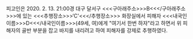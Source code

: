 피고인은 2020. 2. 13. 21:00경 대구 달서구 <<<구아래주소>>>B<<</구아래주소>>>에 있는 <<<추행장소>>>‘C'<<</추행장소>>> 화장실에서 피해자 <<<내국인이름>>>D<<</내국인이름>>>(49세, 여)에게 "여기서 한번 하자"라고 하면서 위 피해자의 골반 부분을 잡고 바지를 내리려고 하여 피해자를 강제로 추행하였다.